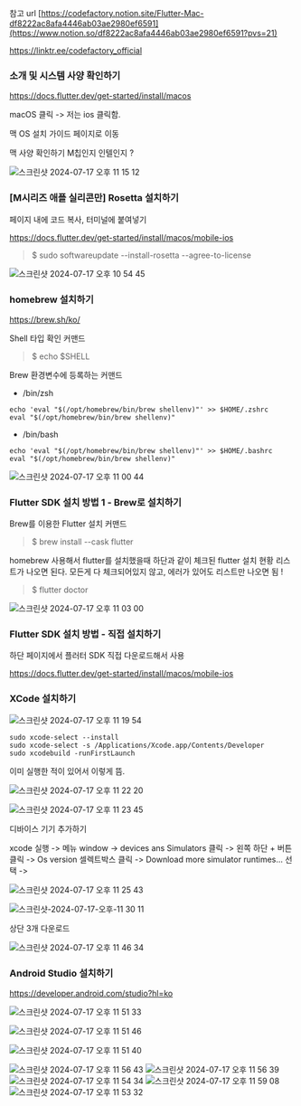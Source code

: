 


참고 url
[https://codefactory.notion.site/Flutter-Mac-df8222ac8afa4446ab03ae2980ef6591](https://www.notion.so/df8222ac8afa4446ab03ae2980ef6591?pvs=21)

https://linktr.ee/codefactory_official

### 소개 및 시스템 사양 확인하기

https://docs.flutter.dev/get-started/install/macos

macOS 클릭 -> 저는 ios 클릭함.

맥 OS 설치 가이드 페이지로 이동

맥 사양 확인하기 M칩인지 인텔인지 ?

![스크린샷 2024-07-17 오후 11 15 12](https://github.com/user-attachments/assets/10340e9f-0680-43eb-958e-fdcb638afd57)


### [M시리즈 애플 실리콘만] Rosetta 설치하기

페이지 내에 코드 복사, 터미널에 붙여넣기

https://docs.flutter.dev/get-started/install/macos/mobile-ios

>$ sudo softwareupdate --install-rosetta --agree-to-license

![스크린샷 2024-07-17 오후 10 54 45](https://github.com/user-attachments/assets/6ff81ae4-7730-415b-81a9-3f68bbd1d7ea)

### homebrew 설치하기

https://brew.sh/ko/

Shell 타입 확인 커맨드
>$ echo $SHELL

Brew 환경변수에 등록하는 커맨드
- /bin/zsh
```
echo 'eval "$(/opt/homebrew/bin/brew shellenv)"' >> $HOME/.zshrc
eval "$(/opt/homebrew/bin/brew shellenv)"
```
- /bin/bash
```
echo 'eval "$(/opt/homebrew/bin/brew shellenv)"' >> $HOME/.bashrc
eval "$(/opt/homebrew/bin/brew shellenv)"
```

![스크린샷 2024-07-17 오후 11 00 44](https://github.com/user-attachments/assets/35234d55-935a-4e4d-8c9c-668a103b19a7)

### Flutter SDK 설치 방법 1 - Brew로 설치하기

Brew를 이용한 Flutter 설치 커맨드

>$ brew install --cask flutter

homebrew 사용해서 flutter를 설치했을때 하단과 같이 체크된 flutter 설치 현황 리스트가 나오면 된다.
모든게 다 체크되어있지 않고, 에러가 있어도 리스트만 나오면 됨 !

>$ flutter doctor

![스크린샷 2024-07-17 오후 11 03 00](https://github.com/user-attachments/assets/7e05a646-9e42-4c16-bf36-626edd125256)


### Flutter SDK 설치 방법 - 직접 설치하기

하단 페이지에서 플러터 SDK 직접 다운로드해서 사용

https://docs.flutter.dev/get-started/install/macos/mobile-ios


### XCode 설치하기

![스크린샷 2024-07-17 오후 11 19 54](https://github.com/user-attachments/assets/d90ee637-f0d5-42d4-8098-5ade69d36807)

```
sudo xcode-select --install
sudo xcode-select -s /Applications/Xcode.app/Contents/Developer
sudo xcodebuild -runFirstLaunch
```

이미 실행한 적이 있어서 이렇게 뜸.

![스크린샷 2024-07-17 오후 11 22 20](https://github.com/user-attachments/assets/1cb2908c-a880-49ca-be3e-89384d5fc2bd)

![스크린샷 2024-07-17 오후 11 23 45](https://github.com/user-attachments/assets/d4ad3f59-f9c2-4c5b-82a9-b72dc3798c8a)

디바이스 기기 추가하기

xcode 실행 -> 메뉴 window -> devices ans Simulators 클릭
-> 왼쪽 하단 + 버튼 클릭 -> Os version 셀렉트박스 클릭 -> Download more simulator runtimes... 선택
->

![스크린샷 2024-07-17 오후 11 25 43](https://github.com/user-attachments/assets/7960f8c5-5255-4957-8692-1b9f5cb0d3e8)

![스크린샷-2024-07-17-오후-11 30 11](https://github.com/user-attachments/assets/6e6adc58-e8f3-499d-8b70-008ed7ed0499)

상단 3개 다운로드

![스크린샷 2024-07-17 오후 11 46 34](https://github.com/user-attachments/assets/ead49164-ee87-47df-9884-df189787991b)

### Android Studio 설치하기

https://developer.android.com/studio?hl=ko


![스크린샷 2024-07-17 오후 11 51 33](https://github.com/user-attachments/assets/3f962ec8-cb50-468b-805b-d25cce0fb7a5)

![스크린샷 2024-07-17 오후 11 51 46](https://github.com/user-attachments/assets/a10f2354-c2c4-47fe-86a7-12222a67ad9e)

![스크린샷 2024-07-17 오후 11 51 40](https://github.com/user-attachments/assets/083890e7-276d-4249-9bce-a66ad24172a9)

![스크린샷 2024-07-17 오후 11 56 43](https://github.com/user-attachments/assets/6cba1099-a0a2-4972-b894-a0db8eb85b04)
![스크린샷 2024-07-17 오후 11 56 39](https://github.com/user-attachments/assets/cc751eaf-7cc5-4511-9b6f-fc54236ec11a)
![스크린샷 2024-07-17 오후 11 54 34](https://github.com/user-attachments/assets/cb6c21cf-2769-4d9a-b47d-3169a8d62c5b)
![스크린샷 2024-07-17 오후 11 59 08](https://github.com/user-attachments/assets/cff921c3-b999-4fb4-87b5-05b0fd21daae)
![스크린샷 2024-07-17 오후 11 53 32](https://github.com/user-attachments/assets/73eb1f02-202c-4574-bf16-6500d0e168b2)
